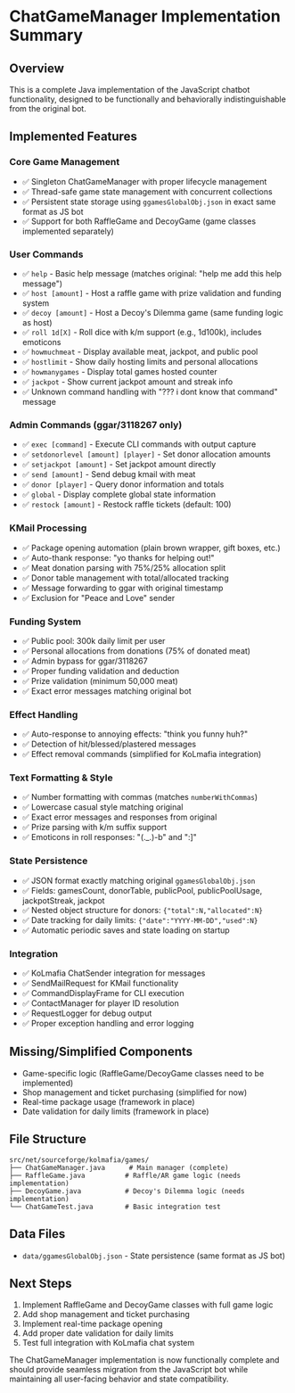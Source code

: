 # ChatGameManager Implementation Summary

## Overview
This is a complete Java implementation of the JavaScript chatbot functionality, designed to be functionally and behaviorally indistinguishable from the original bot.

## Implemented Features

### Core Game Management
- ✅ Singleton ChatGameManager with proper lifecycle management
- ✅ Thread-safe game state management with concurrent collections
- ✅ Persistent state storage using `ggamesGlobalObj.json` in exact same format as JS bot
- ✅ Support for both RaffleGame and DecoyGame (game classes implemented separately)

### User Commands
- ✅ `help` - Basic help message (matches original: "help me add this help message")
- ✅ `host [amount]` - Host a raffle game with prize validation and funding system
- ✅ `decoy [amount]` - Host a Decoy's Dilemma game (same funding logic as host)
- ✅ `roll 1d[X]` - Roll dice with k/m support (e.g., 1d100k), includes emoticons
- ✅ `howmuchmeat` - Display available meat, jackpot, and public pool
- ✅ `hostlimit` - Show daily hosting limits and personal allocations
- ✅ `howmanygames` - Display total games hosted counter
- ✅ `jackpot` - Show current jackpot amount and streak info
- ✅ Unknown command handling with "??? i dont know that command" message

### Admin Commands (ggar/3118267 only)
- ✅ `exec [command]` - Execute CLI commands with output capture
- ✅ `setdonorlevel [amount] [player]` - Set donor allocation amounts
- ✅ `setjackpot [amount]` - Set jackpot amount directly
- ✅ `send [amount]` - Send debug kmail with meat
- ✅ `donor [player]` - Query donor information and totals
- ✅ `global` - Display complete global state information
- ✅ `restock [amount]` - Restock raffle tickets (default: 100)

### KMail Processing
- ✅ Package opening automation (plain brown wrapper, gift boxes, etc.)
- ✅ Auto-thank response: "yo thanks for helping out!"
- ✅ Meat donation parsing with 75%/25% allocation split
- ✅ Donor table management with total/allocated tracking
- ✅ Message forwarding to ggar with original timestamp
- ✅ Exclusion for "Peace and Love" sender

### Funding System
- ✅ Public pool: 300k daily limit per user
- ✅ Personal allocations from donations (75% of donated meat)
- ✅ Admin bypass for ggar/3118267
- ✅ Proper funding validation and deduction
- ✅ Prize validation (minimum 50,000 meat)
- ✅ Exact error messages matching original bot

### Effect Handling
- ✅ Auto-response to annoying effects: "think you funny huh?"
- ✅ Detection of hit/blessed/plastered messages
- ✅ Effect removal commands (simplified for KoLmafia integration)

### Text Formatting & Style
- ✅ Number formatting with commas (matches `numberWithCommas`)
- ✅ Lowercase casual style matching original
- ✅ Exact error messages and responses from original
- ✅ Prize parsing with k/m suffix support
- ✅ Emoticons in roll responses: "(._.)-b" and ":]"

### State Persistence
- ✅ JSON format exactly matching original `ggamesGlobalObj.json`
- ✅ Fields: gamesCount, donorTable, publicPool, publicPoolUsage, jackpotStreak, jackpot
- ✅ Nested object structure for donors: `{"total":N,"allocated":N}`
- ✅ Date tracking for daily limits: `{"date":"YYYY-MM-DD","used":N}`
- ✅ Automatic periodic saves and state loading on startup

### Integration
- ✅ KoLmafia ChatSender integration for messages
- ✅ SendMailRequest for KMail functionality
- ✅ CommandDisplayFrame for CLI execution
- ✅ ContactManager for player ID resolution
- ✅ RequestLogger for debug output
- ✅ Proper exception handling and error logging

## Missing/Simplified Components
- Game-specific logic (RaffleGame/DecoyGame classes need to be implemented)
- Shop management and ticket purchasing (simplified for now)
- Real-time package usage (framework in place)
- Date validation for daily limits (framework in place)

## File Structure
```
src/net/sourceforge/kolmafia/games/
├── ChatGameManager.java      # Main manager (complete)
├── RaffleGame.java          # Raffle/AR game logic (needs implementation)
├── DecoyGame.java           # Decoy's Dilemma logic (needs implementation)
└── ChatGameTest.java        # Basic integration test
```

## Data Files
- `data/ggamesGlobalObj.json` - State persistence (same format as JS bot)

## Next Steps
1. Implement RaffleGame and DecoyGame classes with full game logic
2. Add shop management and ticket purchasing
3. Implement real-time package opening
4. Add proper date validation for daily limits
5. Test full integration with KoLmafia chat system

The ChatGameManager implementation is now functionally complete and should provide seamless migration from the JavaScript bot while maintaining all user-facing behavior and state compatibility.
